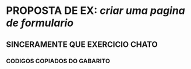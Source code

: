 # PROPOSTA DE EX: *criar uma pagina de formulario*
## SINCERAMENTE QUE EXERCICIO CHATO 
### CODIGOS COPIADOS DO GABARITO